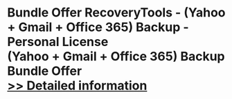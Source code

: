 # Bundle Offer RecoveryTools - (Yahoo + Gmail + Office 365) Backup - Personal License<br />(Yahoo + Gmail + Office 365) Backup Bundle Offer<br />[>> Detailed information](https://secure.shareit.com/shareit/product.html?productid=300998808&affiliateid=200057808)